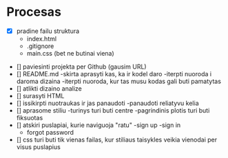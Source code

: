 # Procesas

- [x] pradine failu struktura
    - index.html
    - .gitignore
    - main.css (bet ne butinai viena)
- [] paviesinti projekta per Github (gausim URL)
- [] README.md
    -skirta aprasyti kas, ka ir kodel daro
    -iterpti nuoroda i daroma dizaina
    -iterpti nuoroda, kur tas musu kodas gali buti pamatytas
- [] atlikti dizaino analize
- [] surasyti HTML
- [] issikirpti nuotraukas ir jas panaudoti
    -panaudoti reliatyvu kelia
- [] aprasome stiliu
    -turinys turi buti centre
    -pagrindinis plotis turi buti fiksuotas
- [] atskiri puslapiai, kurie naviguoja "ratu"
    -sign up
    -sign in
    - forgot password
- [] css turi buti tik vienas failas, kur stiliaus taisykles veikia vienodai per visus puslapius